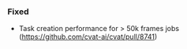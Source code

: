 ### Fixed

- Task creation performance for > 50k frames jobs
  (<https://github.com/cvat-ai/cvat/pull/8741>)
